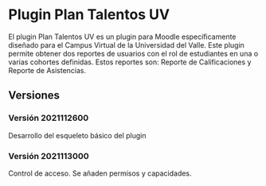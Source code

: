 # Plugin Plan Talentos UV

El plugin Plan Talentos UV es un plugin para Moodle específicamente diseñado para el Campus Virtual de la Universidad del Valle. Este plugin permite obtener dos reportes de usuarios con el rol de estudiantes en una o varias cohortes definidas. Estos reportes son: Reporte de Calificaciones y Reporte de Asistencias.


##  Versiones

###  Versión 2021112600
Desarrollo del esqueleto básico del plugin

###  Versión 2021113000
Control de acceso. Se añaden permisos y capacidades.